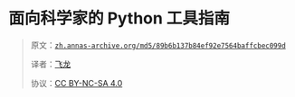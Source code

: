 # 面向科学家的 Python 工具指南

> 原文：[`zh.annas-archive.org/md5/89b6b137b84ef92e7564baffcbec099d`](https://zh.annas-archive.org/md5/89b6b137b84ef92e7564baffcbec099d)
>
> 译者：[飞龙](https://github.com/wizardforcel)
>
> 协议：[CC BY-NC-SA 4.0](http://creativecommons.org/licenses/by-nc-sa/4.0/)